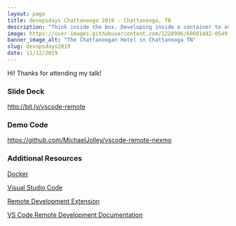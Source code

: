 ```yaml
---
layout: page
title: devopsdays Chattanooga 2019 - Chattanooga, TN
description: "Think inside the box. Developing inside a container to avoid conflicts, improve security and speed up on-boarding"
image: https://user-images.githubusercontent.com/1228996/68601482-0549f980-046a-11ea-8ec6-b543e4565687.png
banner_image_alt: "The Chattanoogan Hotel in Chattanooga TN"
slug: devopsdays2019
date: 11/12/2019
---
```


Hi! Thanks for attending my talk!

### Slide Deck

<a href="http://bit.ly/vscode-remote" target="_blank">http://bit.ly/vscode-remote</a>

### Demo Code

<a href="https://github.com/MichaelJolley/vscode-remote-nexmo" target="_blank">https://github.com/MichaelJolley/vscode-remote-nexmo</a>

### Additional Resources

<a href="https://www.docker.com/" target="_blank">Docker</a>

<a href="https://code.visualstudio.com/" target="_blank">Visual Studio Code</a>

<a href="https://marketplace.visualstudio.com/items?itemName=ms-vscode-remote.vscode-remote-extensionpack" target="_blank">Remote Development Extension</a>

<a href="https://code.visualstudio.com/docs/remote/remote-overview" target="_blank">VS Code Remote Development Documentation</a>
